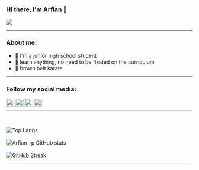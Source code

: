 ### Hi there, I'm Arfian 👋
<a href="https://github.com/antonkomarev/github-profile-views-counter">
<img src="https://komarev.com/ghpvc/?username=arfian-rp">
</a>

<hr/>

### About me:
- 🏫 I'm a junior high school student
- 🍃 learn anything, no need to be fixated on the curriculum
- 🥋 brown belt karate

<hr/>

### Follow my social media:

[<img align="left" alt="arfian-id.web.app" width="22px" src="https://arfian-id.web.app/img/profil.jpg" />][website]
[<img align="left" alt="https://github.com/arfian-rp" width="22px" src="https://upload.wikimedia.org/wikipedia/commons/9/91/Octicons-mark-github.svg" />][github]
[<img align="left" alt="https://www.instagram.com/arfian_rp_" width="22px" src="https://upload.wikimedia.org/wikipedia/commons/a/a5/Instagram_icon.png" />][instagram]
[<img align="left" alt="https://twitter.com/ArfianRp" width="22px" src="https://cdn-icons-png.flaticon.com/512/124/124021.png" />][twitter]

<br/>
<hr/>
<br/>

![Top Langs](https://github-readme-stats.vercel.app/api/top-langs/?username=arfian-rp&layout=compact&theme=onedark)
<br/>
<br/>
![Arfian-rp GitHub stats](https://github-readme-stats.vercel.app/api?username=arfian-rp&show_icons=true&theme=onedark)
<br/>
<br/>
[![GitHub Streak](http://github-readme-streak-stats.herokuapp.com?user=arfian-rp&theme=onedark)](https://git.io/streak-stats)
<hr/>

[website]: https://arfian-id.web.app
[github]: https://github.com/arfian-rp
[twitter]: https://twitter.com/ArfianRp
[instagram]: https://www.instagram.com/arfian_rp_
